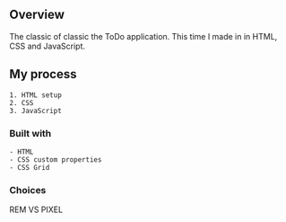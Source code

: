 ## Overview
The classic of classic the ToDo application. This time I made in in HTML, CSS and JavaScript.

## My process
    1. HTML setup
    2. CSS 
    3. JavaScript 
### Built with
    - HTML
    - CSS custom properties
    - CSS Grid

### Choices
REM VS PIXEL





